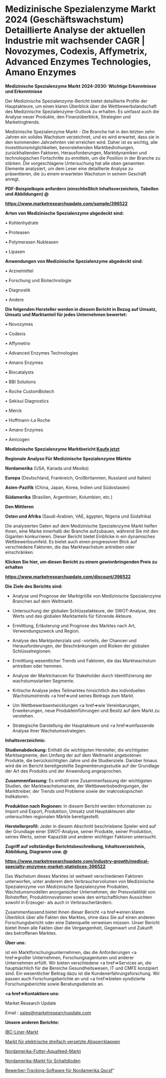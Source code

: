 # Medizinische Spezialenzyme Markt 2024 (Geschäftswachstum) Detaillierte Analyse der aktuellen Industrie mit wachsender CAGR | Novozymes, Codexis, Affymetrix, Advanced Enzymes Technologies, Amano Enzymes

<strong>Medizinische Spezialenzyme Markt 2024-2030: Wichtige Erkenntnisse und Erkenntnisse</strong>

Der Medizinische Spezialenzyme-Bericht bietet detaillierte Profile der Hauptakteure, um einen klaren Überblick über die Wettbewerbslandschaft des Medizinische Spezialenzyme-Outlook zu erhalten. Es umfasst auch die Analyse neuer Produkte, den Finanzüberblick, Strategien und Marketingtrends.

Medizinische Spezialenzyme Markt - Die Branche hat in den letzten zehn Jahren ein solides Wachstum verzeichnet, und es wird erwartet, dass sie in den kommenden Jahrzehnten viel erreichen wird. Daher ist es wichtig, alle Investitionsmöglichkeiten, bevorstehenden Marktbedrohungen, zurückhaltenden Faktoren, Herausforderungen, Marktdynamiken und technologischen Fortschritte zu ermitteln, um die Position in der Branche zu stärken. Die vorgeschlagene Untersuchung hat alle oben genannten Elemente analysiert, um dem Leser eine detaillierte Analyse zu präsentieren, die zu einem erwarteten Wachstum in seinem Geschäft anregt.



<strong><b>PDF-Beispielkopie anfordern (einschließlich Inhaltsverzeichnis, Tabellen und Abbildungen) @ </b></strong>

<strong><a href=https://www.marketresearchupdate.com/sample/396522>

<strong>https://www.marketresearchupdate.com/sample/396522</u></a></strong></strong>



<strong>Arten von Medizinische Spezialenzyme abgedeckt sind:</strong>

• Kohlenhydrate

• Proteasen

• Polymerasen Nukleasen

• Lipasen



<strong>Anwendungen von Medizinische Spezialenzyme abgedeckt sind:</strong>

• Arzneimittel

• Forschung und Biotechnologie

• Diagnostik

• Andere



<strong>Die folgenden Hersteller werden in diesem Bericht in Bezug auf Umsatz, Umsatz und Marktanteil für jedes Unternehmen bewertet:</strong>

• Novozymes

• Codexis

• Affymetrix

• Advanced Enzymes Technologies

• Amano Enzymes

• Biocatalysts

• BBI Solutions

• Roche CustomBiotech

• Sekisui Diagnostics

• Merck

• Hoffmann-La Roche

• Amano Enzymes

• Amicogen



<strong>Medizinische Spezialenzyme Marktbericht <a href=https://www.marketresearchupdate.com/buynow/396522>Kaufe jetzt</a></strong>



<strong>Regionale Analyse Für Medizinische Spezialenzyme Märkte</strong>



<strong>Nordamerika</strong> (USA, Kanada und Mexiko)



<strong>Europa</strong> (Deutschland, Frankreich, Großbritannien, Russland und Italien)



<strong>Asien-Pazifik</strong> (China, Japan, Korea, Indien und Südostasien)



<strong>Südamerika</strong> (Brasilien, Argentinien, Kolumbien, etc.)



<strong>Den Mittleren</strong> 

<strong>Osten und Afrika</strong> (Saudi-Arabien, VAE, ägypten, Nigeria und Südafrika)

Die analysierten Daten auf dem Medizinische Spezialenzyme Markt helfen Ihnen, eine Marke innerhalb der Branche aufzubauen, während Sie mit den Giganten konkurrieren. Dieser Bericht bietet Einblicke in ein dynamisches Wettbewerbsumfeld. Es bietet auch einen progressiven Blick auf verschiedene Faktoren, die das Marktwachstum antreiben oder einschränken.



<strong>Klicken Sie hier, um diesen Bericht zu einem gewinnbringenden Preis zu erhalten
</strong>

<strong><a href=https://www.marketresearchupdate.com/discount/396522>https://www.marketresearchupdate.com/discount/396522</b></u></strong></a>



<strong>Die Ziele des Berichts sind:</strong>

- Analyse und Prognose der Marktgröße von Medizinische Spezialenzyme Branchen auf dem Weltmarkt.

- Untersuchung der globalen Schlüsselakteure, der SWOT-Analyse, des Werts und des globalen Marktanteils für führende Akteure.

- Ermittlung, Erläuterung und Prognose des Marktes nach Art, Verwendungszweck und Region.

- Analyse des Marktpotenzials und -vorteils, der Chancen und Herausforderungen, der Beschränkungen und Risiken der globalen Schlüsselregionen.

- Ermittlung wesentlicher Trends und Faktoren, die das Marktwachstum antreiben oder hemmen.

- Analyse der Marktchancen für Stakeholder durch Identifizierung der wachstumsstarken Segmente.

- Kritische Analyse jedes Teilmarktes hinsichtlich des individuellen Wachstumstrends <a href=>und</a> seines Beitrags zum Markt.

- Um Wettbewerbsentwicklungen <a href=>wie</a> Vereinbarungen, Erweiterungen, neue Produkteinführungen und Besitz auf dem Markt zu verstehen.

- Strategische Darstellung der Hauptakteure und <a href=>umfas</a>sende Analyse ihrer Wachstumsstrategien.



<strong>Inhaltsverzeichnis:</strong>



<strong>Studienabdeckung:</strong> Enthält die wichtigsten Hersteller, die wichtigsten Marktsegmente, den Umfang der auf dem Weltmarkt angebotenen Produkte, die berücksichtigten Jahre und die Studienziele. Darüber hinaus wird die im Bericht bereitgestellte Segmentierungsstudie auf der Grundlage der Art des Produkts und der Anwendung angesprochen.



<strong>Zusammenfassung:</strong> Es enthält eine Zusammenfassung der wichtigsten Studien, der Marktwachstumsrate, der Wettbewerbsbedingungen, der Markttreiber, der Trends und Probleme sowie der makroskopischen Indikatoren.



<strong>Produktion nach Regionen:</strong> In diesem Bericht werden Informationen zu Import und Export, Produktion, Umsatz und Hauptakteuren aller untersuchten regionalen Märkte bereitgestellt.



<strong>Herstellerprofil:</strong> Jeder in diesem Abschnitt beschriebene Spieler wird auf der Grundlage einer SWOT-Analyse, seiner Produkte, seiner Produktion, seines Werts, seiner Kapazität und anderer wichtiger Faktoren untersucht.



<strong><b>Zugriff auf vollständige Berichtsbeschreibung, Inhaltsverzeichnis, Abbildung, Diagramm usw. @ </b></strong>

<strong><a href=https://www.marketresearchupdate.com/industry-growth/medical-specialty-enzymes-market-statistices-396522>https://www.marketresearchupdate.com/industry-growth/medical-specialty-enzymes-market-statistices-396522</a></strong>

Das Wachstum dieses Marktes ist weltweit verschiedenen Faktoren unterworfen, unter anderem dem Verbrauchervolumen von Medizinische Spezialenzyme von Medizinische Spezialenzyme Produkten, Wachstumsmodellen anorganischer Unternehmen, der Preisvolatilität von Rohstoffen, Produktinnovationen sowie den wirtschaftlichen Aussichten sowohl in Erzeuger- als auch in Verbraucherländern.

Zusammenfassend bietet Ihnen dieser Bericht <a href=>einen</a> klaren Überblick über alle Fakten des Marktes, ohne dass Sie auf einen anderen Forschungsbericht oder eine Datenquelle verweisen müssen. Unser Bericht bietet Ihnen alle Fakten über die Vergangenheit, Gegenwart und Zukunft des betroffenen Marktes.



<strong>Über uns:</strong>

 ist ein Marktforschungsunternehmen, das die Anforderungen <a href=>großer</a> Unternehmen, Forschungsagenturen und anderer Unternehmen erfüllt. Wir bieten verschiedene <a href=>Services</a> an, die hauptsächlich für die Bereiche Gesundheitswesen, IT und CMFE konzipiert sind. Ein wesentlicher Beitrag dazu ist die Kundenerfahrungsforschung. Wir passen auch Forschungsberichte an und <a href=>bieten</a> syndizierte Forschungsberichte sowie Beratungsdienste an.



<strong><a href=>Kontaktiere uns:</a></strong>

Market Research Update

Email : sales@marketresearchupdate.com



<strong>Unsere anderen Berichte:</strong>

<a href=https://www.linkedin.com/pulse/ibc-liner-market-size-historical-growth-analysis>IBC-Liner-Markt</a>

<a href=https://www.linkedin.com/pulse/electric-triple-offset-butterfly-valve-market-1f>Markt für elektrische dreifach versetzte Absperrklappen</a>

<a href=https://www.linkedin.com/pulse/north-america-feed-aquafeed-market-sizing-up-anticipating>Nordamerika-Futter-Aquafeed-Markt</a>

<a href=https://www.linkedin.com/pulse/north-america-switch-diode-market-2023-top-key>Nordamerika-Markt für Schaltdioden</a>

<a href=https://www.linkedin.com/pulse/north-america-applicant-tracking-software-qscsf/>Bewerber-Tracking-Software für Nordamerika Qscsf</a>"

